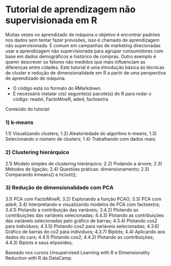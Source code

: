 # Tutorial de aprendizagem não supervisionada em R

Muitas vezes no aprendizado de máquina o objetivo é encontrar padrões nos dados sem tentar fazer previsões, isso é chamado de aprendizagem não supervisionada. É comum em campanhas de marketing direcionadas usar a aprendizagem não supervisionada para agrupar consumidores com base em dados demográficos e histórico de compras. Outro exemplo é querer descrever os fatores não medidos que mais influenciam as diferenças entre cidades. Este tutorial é uma introdução básica às técnicas de cluster e redução de dimensionalidade em R a partir de uma perspectiva de aprendizado de máquina.

* O código está no formato do RMarkdown.
* É necessário instalar o(s) seguinte(s) pacote(s) do R para rodar o código: readxl, FactoMineR, ade4, factoextra

Conteúdo do tutorial:

### 1) k-means
1.1) Visualizando clusters;
1.2) Aleatoriedade do algoritmo k-means;
1.3) Selecionando o número de clusters;
1.4) Trabalhando com dados reais;

### 2) Clustering hierárquico
2.1) Modelo simples de clustering hierárquico;
2.2) Podando a árvore;
2.3) Métodos de ligação;
2.4) Questões práticas: dimensionamento;
2.5) Comparando kmeans() e hclust();

### 3) Redução de dimensionalidade com PCA
3.1) PCA com FactoMineR;
3.2) Explorando a função PCA();
3.3) PCA com ade4;
3.4) Interpretando e visualizando modelos de PCA com factoextra;
3.4.1) Plotando a contribuição das variáveis;
3.4.2) Plotando as contribuições das variáveis selecionadas;
4.4.3) Plotando as contribuições das variáveis selecionadas pelo gráfico de barras;
4.3.4) Plotando cos2 para indivíduos;
4.3.5) Plotando cos2 para variáveis selecionadas;
4.3.6) Gráfico de barras do co2 para indivíduos;
4.3.7) Biplots;
4.4) Aplicando aos dados do cars;
4.4.1) Plotando cos2;
4.4.2) Plotando as contribuições;
4.4.3) Biplots e seus elipsóides;

Baseado nos cursos Unsupervised Learning with R e Dimensionality Reduction with R da DataCamp.
